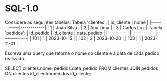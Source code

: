 # SQL-1.0

Considere as seguintes tabelas:
Tabela 'clientes':
| id_cliente | nome |
|------------|------------|
| 1 | João Silva |
| 2 | Ana Lima |
| 3 | Carlos Luz |
Tabela 'pedidos':
| id_pedido | id_cliente | data_pedido |
|-----------|------------|-------------|
| 101 | 1 | 2023-10-15 |
| 102 | 2 | 2023-10-20 |
| 103 | 1 | 2023-11-01 |

Escreva uma query que retorne o nome do cliente e a data de cada pedido realizado.

SELECT clientes.nome, pedidos.data_pedido
FROM clientes
JOIN pedidos ON clientes.id_cliente=pedidos.id_cliente;
